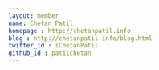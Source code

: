```yaml
---
layout: member
name: Chetan Patil
homepage : http://chetanpatil.info
blog : http://chetanpatil.info/blog.html
twitter_id : iChetanPatil
github_id : patilchetan
---
```


